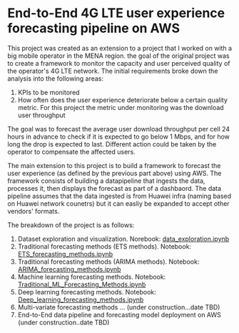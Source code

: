 # End-to-End 4G LTE user experience forecasting pipeline on AWS

This project was created as an extension to a project that I worked on with a big mobile operator in the MENA region. the goal of the original project was to create a framework to monitor the capacity and user perceived quality of the operator's 4G LTE network. The initial requirements broke down the analysis into the following areas:

1) KPIs to be monitored
2) How often does the user experience deteriorate below a certain quality metric. For this project the metric under monitoring was the download user throughput

The goal was to forecast the average user download throughput per cell 24 hours in advance to check if it is expected to go below 1 Mbps, and for how long the drop is expected to last. Different action could be taken by the operator to compensate the affected users.

The main extension to this project is to build a framework to forecast the user experience (as defined by the previous part above) using AWS. The framework consists of building a datapipeline that ingests the data, processes it, then displays the forecast as part of a dashbaord. The data pipeline assumes that the data ingested is from Huawei infra (naming based on Huawei network counetrs) but it can easliy be expanded to accept other vendors' formats.

The breakdown of the project is as follows:

1) Dataset exploration and visualization. Norebook: [data_exploration.ipynb](https://github.com/athalji/timeseries_AWS/blob/main/data_exploration.ipynb) 
2) Traditional forecasting methods (ETS methods). Notebook: [ETS_forecasting_methods.ipynb](https://github.com/athalji/timeseries_AWS/blob/main/ETS_forecasting_methods.ipynb)
3) Traditional forecasting methods (ARIMA methods). Notebook: [ARIMA_forecasting_methods.ipynb](https://github.com/athalji/timeseries_AWS/blob/main/ARIMA_forecasting_methods.ipynb)
4) Machine learning forecasting methods. Notebook: [Traditional_ML_Forecasting_Methods.ipynb](https://github.com/athalji/timeseries_AWS/blob/main/Traditional_ML_Forecasting_Methods.ipynb)
5) Deep learning forecasting methods. Notebook: [Deep_learning_forecasting_methods.ipynb](https://github.com/athalji/timeseries_AWS/blob/main/Deep_learning_forecasting_methods.ipynb)
6) Multi-variate forecasting methods ... (under construction...date TBD) 
7) End-to-End data pipeline and forecasting model deployment on AWS (under construction..date TBD)
